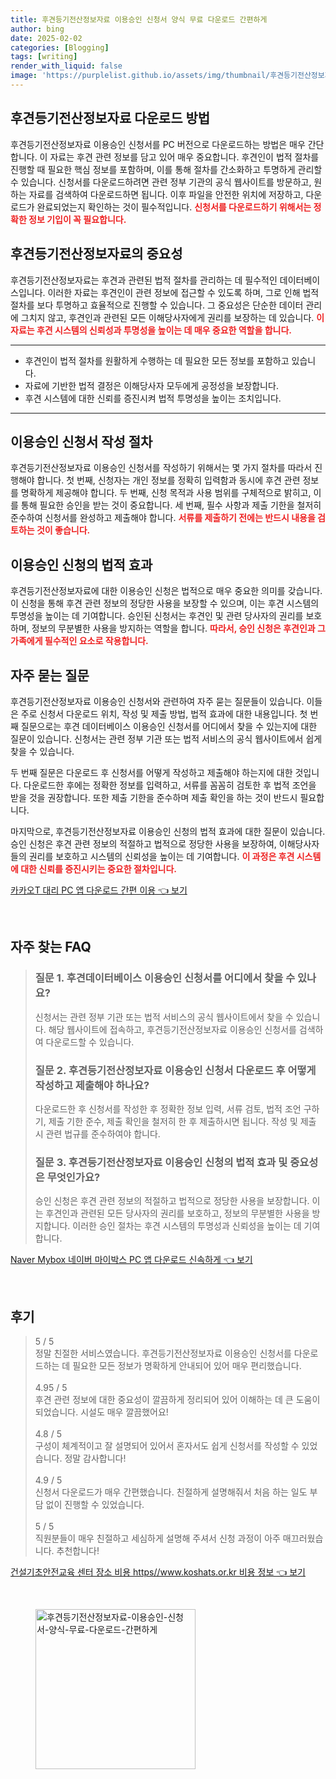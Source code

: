 ```yaml
---
title: 후견등기전산정보자료 이용승인 신청서 양식 무료 다운로드 간편하게
author: bing
date: 2025-02-02
categories: [Blogging]
tags: [writing]
render_with_liquid: false
image: 'https://purplelist.github.io/assets/img/thumbnail/후견등기전산정보자료-이용승인-신청서-양식-무료-다운로드-간편하게.webp'
---
```



<h2 id='후견등기전산정보자료-다운로드'>후견등기전산정보자료 다운로드 방법</h2>

<p>후견등기전산정보자료 이용승인 신청서를 PC 버전으로 다운로드하는 방법은 매우 간단합니다. 이 자료는 후견 관련 정보를 담고 있어 매우 중요합니다. 후견인이 법적 절차를 진행할 때 필요한 핵심 정보를 포함하며, 이를 통해 절차를 간소화하고 투명하게 관리할 수 있습니다. 신청서를 다운로드하려면 관련 정부 기관의 공식 웹사이트를 방문하고, 원하는 자료를 검색하여 다운로드하면 됩니다. 이후 파일을 안전한 위치에 저장하고, 다운로드가 완료되었는지 확인하는 것이 필수적입니다. <b><span style="color: #ee2323;">신청서를 다운로드하기 위해서는 정확한 정보 기입이 꼭 필요합니다.</span></b></p>

<h2 id='후견등기전산정보자료의-중요성'>후견등기전산정보자료의 중요성</h2>

<p>후견등기전산정보자료는 후견과 관련된 법적 절차를 관리하는 데 필수적인 데이터베이스입니다. 이러한 자료는 후견인이 관련 정보에 접근할 수 있도록 하며, 그로 인해 법적 절차를 보다 투명하고 효율적으로 진행할 수 있습니다. 그 중요성은 단순한 데이터 관리에 그치지 않고, 후견인과 관련된 모든 이해당사자에게 권리를 보장하는 데 있습니다. <b><span style="color: #ee2323;">이 자료는 후견 시스템의 신뢰성과 투명성을 높이는 데 매우 중요한 역할을 합니다.</span></b></p>

<hr />

<ul>
    <li>후견인이 법적 절차를 원활하게 수행하는 데 필요한 모든 정보를 포함하고 있습니다.</li>
    <li>자료에 기반한 법적 결정은 이해당사자 모두에게 공정성을 보장합니다.</li>
    <li>후견 시스템에 대한 신뢰를 증진시켜 법적 투명성을 높이는 조치입니다.</li>
</ul>

<hr />

<h2 id='이용승인-신청서-작성-절차'>이용승인 신청서 작성 절차</h2>

<p>후견등기전산정보자료 이용승인 신청서를 작성하기 위해서는 몇 가지 절차를 따라서 진행해야 합니다. 첫 번째, 신청자는 개인 정보를 정확히 입력함과 동시에 후견 관련 정보를 명확하게 제공해야 합니다. 두 번째, 신청 목적과 사용 범위를 구체적으로 밝히고, 이를 통해 필요한 승인을 받는 것이 중요합니다. 세 번째, 필수 사항과 제출 기한을 철저히 준수하여 신청서를 완성하고 제출해야 합니다. <b><span style="color: #ee2323;">서류를 제출하기 전에는 반드시 내용을 검토하는 것이 좋습니다.</span></b></p>

<h2 id='이용승인-신청의-법적-효과'>이용승인 신청의 법적 효과</h2>

<p>후견등기전산정보자료에 대한 이용승인 신청은 법적으로 매우 중요한 의미를 갖습니다. 이 신청을 통해 후견 관련 정보의 정당한 사용을 보장할 수 있으며, 이는 후견 시스템의 투명성을 높이는 데 기여합니다. 승인된 신청서는 후견인 및 관련 당사자의 권리를 보호하며, 정보의 무분별한 사용을 방지하는 역할을 합니다. <b><span style="color: #ee2323;">따라서, 승인 신청은 후견인과 그 가족에게 필수적인 요소로 작용합니다.</span></b></p>

<h2 id='자주-묻는-질문-FAQ'>자주 묻는 질문</h2>

<p>후견등기전산정보자료 이용승인 신청서와 관련하여 자주 묻는 질문들이 있습니다. 이들은 주로 신청서 다운로드 위치, 작성 및 제출 방법, 법적 효과에 대한 내용입니다. 첫 번째 질문으로는 후견 데이터베이스 이용승인 신청서를 어디에서 찾을 수 있는지에 대한 질문이 있습니다. 신청서는 관련 정부 기관 또는 법적 서비스의 공식 웹사이트에서 쉽게 찾을 수 있습니다.</p>

<p>두 번째 질문은 다운로드 후 신청서를 어떻게 작성하고 제출해야 하는지에 대한 것입니다. 다운로드한 후에는 정확한 정보를 입력하고, 서류를 꼼꼼히 검토한 후 법적 조언을 받을 것을 권장합니다. 또한 제출 기한을 준수하며 제출 확인을 하는 것이 반드시 필요합니다.</p>

<p>마지막으로, 후견등기전산정보자료 이용승인 신청의 법적 효과에 대한 질문이 있습니다. 승인 신청은 후견 관련 정보의 적절하고 법적으로 정당한 사용을 보장하여, 이해당사자들의 권리를 보호하고 시스템의 신뢰성을 높이는 데 기여합니다. <b><span style="color: #ee2323;">이 과정은 후견 시스템에 대한 신뢰를 증진시키는 중요한 절차입니다.</span></b></p>


<p><a class="click-button" title="카카오T 대리 PC 앱 다운로드 간편 이용" href="https://purplelist.github.io/posts/%EC%B9%B4%EC%B9%B4%EC%98%A4T-%EB%8C%80%EB%A6%AC-PC-%EC%95%B1-%EB%8B%A4%EC%9A%B4%EB%A1%9C%EB%93%9C-%EA%B0%84%ED%8E%B8-%EC%9D%B4%EC%9A%A9/" rel="dofollow">카카오T 대리 PC 앱 다운로드 간편 이용 👈 보기</a></p><br>
<h2 id='자주_찾는_FAQ'>자주 찾는 FAQ</h2>
<div itemscope="" itemtype="https://schema.org/FAQPage"> 
<blockquote> 
<div itemscope="" itemprop="mainEntity" itemtype="https://schema.org/Question"> 
<h3 itemprop="name">질문 1. 후견데이터베이스 이용승인 신청서를 어디에서 찾을 수 있나요?</h3> 
<div itemscope="" itemprop="acceptedAnswer" itemtype="https://schema.org/Answer"> 
<span itemprop="text"> 
<p>신청서는 관련 정부 기관 또는 법적 서비스의 공식 웹사이트에서 찾을 수 있습니다. 해당 웹사이트에 접속하고, 후견등기전산정보자료 이용승인 신청서를 검색하여 다운로드할 수 있습니다.</p> 
</span> 
</div> 
</div> 

<div itemscope="" itemprop="mainEntity" itemtype="https://schema.org/Question"> 
<h3 itemprop="name">질문 2. 후견등기전산정보자료 이용승인 신청서 다운로드 후 어떻게 작성하고 제출해야 하나요?</h3> 
<div itemscope="" itemprop="acceptedAnswer" itemtype="https://schema.org/Answer"> 
<span itemprop="text"> 
<p>다운로드한 후 신청서를 작성한 후 정확한 정보 입력, 서류 검토, 법적 조언 구하기, 제출 기한 준수, 제출 확인을 철저히 한 후 제출하시면 됩니다. 작성 및 제출 시 관련 법규를 준수하여야 합니다.</p> 
</span> 
</div> 
</div> 

<div itemscope="" itemprop="mainEntity" itemtype="https://schema.org/Question"> 
<h3 itemprop="name">질문 3. 후견등기전산정보자료 이용승인 신청의 법적 효과 및 중요성은 무엇인가요?</h3> 
<div itemscope="" itemprop="acceptedAnswer" itemtype="https://schema.org/Answer"> 
<span itemprop="text"> 
<p>승인 신청은 후견 관련 정보의 적절하고 법적으로 정당한 사용을 보장합니다. 이는 후견인과 관련된 모든 당사자의 권리를 보호하고, 정보의 무분별한 사용을 방지합니다. 이러한 승인 절차는 후견 시스템의 투명성과 신뢰성을 높이는 데 기여합니다.</p> 
</span> 
</div> 
</div> 

</blockquote> 
</div>
<p><a class="click-button" title="Naver Mybox 네이버 마이박스 PC 앱 다운로드 신속하게" href="https://purplelist.github.io/posts/Naver-Mybox-%EB%84%A4%EC%9D%B4%EB%B2%84-%EB%A7%88%EC%9D%B4%EB%B0%95%EC%8A%A4-PC-%EC%95%B1-%EB%8B%A4%EC%9A%B4%EB%A1%9C%EB%93%9C-%EC%8B%A0%EC%86%8D%ED%95%98%EA%B2%8C/" rel="dofollow">Naver Mybox 네이버 마이박스 PC 앱 다운로드 신속하게 👈 보기</a></p><br>
<h2 id='후기'>후기</h2>
<div itemscope itemtype="https://schema.org/Product">
  <blockquote>
  <div itemprop="review" itemscope itemtype="https://schema.org/Review">
      <div itemprop="reviewRating" itemscope itemtype="https://schema.org/Rating"> <span itemprop="ratingValue">5</span> / <span itemprop="bestRating">5</span> </div>
      <span itemprop="reviewBody">정말 친절한 서비스였습니다. 후견등기전산정보자료 이용승인 신청서를 다운로드하는 데 필요한 모든 정보가 명확하게 안내되어 있어 매우 편리했습니다.</span>
  </div>
  <br>
  <div itemprop="review" itemscope itemtype="https://schema.org/Review">
      <div itemprop="reviewRating" itemscope itemtype="https://schema.org/Rating"> <span itemprop="ratingValue">4.95</span> / <span itemprop="bestRating">5</span> </div>
      <span itemprop="reviewBody">후견 관련 정보에 대한 중요성이 깔끔하게 정리되어 있어 이해하는 데 큰 도움이 되었습니다. 시설도 매우 깔끔했어요!</span>
  </div>
  <br>
  <div itemprop="review" itemscope itemtype="https://schema.org/Review">
      <div itemprop="reviewRating" itemscope itemtype="https://schema.org/Rating"> <span itemprop="ratingValue">4.8</span> / <span itemprop="bestRating">5</span> </div>
      <span itemprop="reviewBody">구성이 체계적이고 잘 설명되어 있어서 혼자서도 쉽게 신청서를 작성할 수 있었습니다. 정말 감사합니다!</span>
  </div>
  <br>
  <div itemprop="review" itemscope itemtype="https://schema.org/Review">
      <div itemprop="reviewRating" itemscope itemtype="https://schema.org/Rating"> <span itemprop="ratingValue">4.9</span> / <span itemprop="bestRating">5</span> </div>
      <span itemprop="reviewBody">신청서 다운로드가 매우 간편했습니다. 친절하게 설명해줘서 처음 하는 일도 부담 없이 진행할 수 있었습니다.</span>
  </div>
  <br>
  <div itemprop="review" itemscope itemtype="https://schema.org/Review">
      <div itemprop="reviewRating" itemscope itemtype="https://schema.org/Rating"> <span itemprop="ratingValue">5</span> / <span itemprop="bestRating">5</span> </div>
      <span itemprop="reviewBody">직원분들이 매우 친절하고 세심하게 설명해 주셔서 신청 과정이 아주 매끄러웠습니다. 추천합니다!</span>
  </div>
  </blockquote>
</div>
<p><a class="click-button" title="건설기초안전교육 센터 장소 비용 https//www.koshats.or.kr 비용 정보" href="https://purplelist.github.io/posts/%EA%B1%B4%EC%84%A4%EA%B8%B0%EC%B4%88%EC%95%88%EC%A0%84%EA%B5%90%EC%9C%A1-%EC%84%BC%ED%84%B0-%EC%9E%A5%EC%86%8C-%EB%B9%84%EC%9A%A9-httpswww.koshats.or.kr-%EB%B9%84%EC%9A%A9-%EC%A0%95%EB%B3%B4/" rel="dofollow">건설기초안전교육 센터 장소 비용 https//www.koshats.or.kr 비용 정보 👈 보기</a></p><br>
<figure class="image"><img src="https://purplelist.github.io/assets/img/thumbnail/후견등기전산정보자료-이용승인-신청서-양식-무료-다운로드-간편하게.webp" alt="후견등기전산정보자료-이용승인-신청서-양식-무료-다운로드-간편하게" width="256" height="256"></figure>